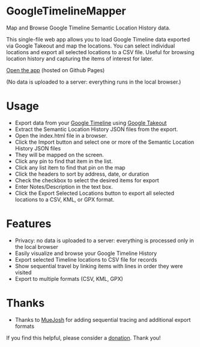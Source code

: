 # GoogleTimelineMapper
Map and Browse Google Timeline Semantic Location History data.

This single-file web app allows you to load Google Timeline data exported via Google Takeout and map the locations.  You can select individual locations and export all selected locations to a CSV file.
Useful for browsing location history and capturing the items of interest for later.

[Open the app](https://ryangriggs.github.io/GoogleTimelineMapper/index.html) (hosted on Github Pages)

(No data is uploaded to a server: everything runs in the local browser.)

# Usage
 - Export data from your [Google Timeline](https://timeline.google.com) using [Google Takeout](https://takeout.google.com)
 - Extract the Semantic Location History JSON files from the export.
 - Open the index.html file in a browser.
 - Click the Import button and select one or more of the Semantic Location History JSON files
 - They will be mapped on the screen.
 - Click any pin to find that item in the list.
 - Click any list item to find that pin on the map
 - Click the headers to sort by address, date, or duration
 - Check the checkbox to select the desired items for export
 - Enter Notes/Description in the text box.
 - Click the Export Selected Locations button to export all selected locations to a CSV, KML, or GPX format.

# Features
 - Privacy: no data is uploaded to a server: everything is processed only in the local browser
 - Easily visualize and browse your Google Timeline History
 - Export selected Timeline locations to CSV file for records
 - Show sequential travel by linking items with lines in order they were visited
 - Export to multiple formats (CSV, KML, GPX)

# Thanks
 - Thanks to [MueJosh](https://github.com/MueJosh) for adding sequential tracing and additional export formats

If you find this helpful, please consider a [donation](https://www.paypal.com/donate/?hosted_button_id=ME6HPDWXYTVUW).  Thank you!
